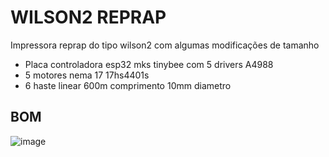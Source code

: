 # WILSON2 REPRAP
Impressora reprap do tipo wilson2 com algumas modificações de tamanho

 - Placa controladora esp32 mks tinybee com 5 drivers A4988
 - 5 motores nema 17 17hs4401s
 - 6 haste linear 600m comprimento 10mm diametro







## BOM
	
![image](https://user-images.githubusercontent.com/3370347/226289954-7ce0c985-0f5a-4745-b050-7044f2fd22f4.png)
